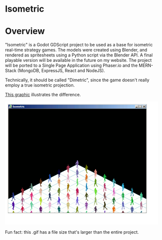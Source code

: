 # Isometric

<h1>Overview</h1>
"Isometric" is a Godot GDScript project to be used as a base for isometric real-time strategy games.
The models were created using Blender, and rendered as spritesheets using a Python script via the Blender API.
A final playable version will be available in the future on my website.
The project will be ported to a Single Page Application using Phaser.io and the MERN-Stack (MongoDB, ExpressJS, React and NodeJS).

Technically, it should be called "Dimetric", since the game doesn't really employ a true isometric projection.

<a href="https://i.stack.imgur.com/vmE2V.png">This graphic</a> illustrates the difference.

![](https://github.com/PaulBenMarsh/Isometric/blob/master/screenshots/loop.gif?raw=true)

Fun fact: this .gif has a file size that's larger than the entire project.
